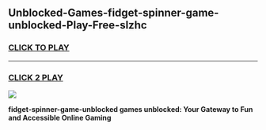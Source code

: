
## Unblocked-Games-fidget-spinner-game-unblocked-Play-Free-slzhc
<h3>
<a href="https://premium76.site?title=fidget-spinner-game-unblocked&ref=22A">CLICK TO PLAY</a></h3>
<hr>

<h3>
<a href="https://premium76.site?title=fidget-spinner-game-unblocked&ref=22A">CLICK 2 PLAY</a>
  
</h3>

<a href="https://premium76.site?title=fidget-spinner-game-unblocked&ref=22A"><img src="https://clearcache.store/games.png"></a>


**fidget-spinner-game-unblocked games unblocked: Your Gateway to Fun and Accessible Online Gaming**

